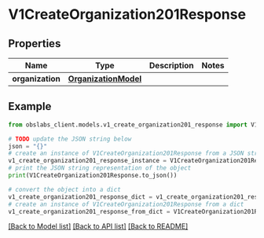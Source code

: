 # V1CreateOrganization201Response


## Properties

Name | Type | Description | Notes
------------ | ------------- | ------------- | -------------
**organization** | [**OrganizationModel**](OrganizationModel.md) |  | 

## Example

```python
from obslabs_client.models.v1_create_organization201_response import V1CreateOrganization201Response

# TODO update the JSON string below
json = "{}"
# create an instance of V1CreateOrganization201Response from a JSON string
v1_create_organization201_response_instance = V1CreateOrganization201Response.from_json(json)
# print the JSON string representation of the object
print(V1CreateOrganization201Response.to_json())

# convert the object into a dict
v1_create_organization201_response_dict = v1_create_organization201_response_instance.to_dict()
# create an instance of V1CreateOrganization201Response from a dict
v1_create_organization201_response_from_dict = V1CreateOrganization201Response.from_dict(v1_create_organization201_response_dict)
```
[[Back to Model list]](../README.md#documentation-for-models) [[Back to API list]](../README.md#documentation-for-api-endpoints) [[Back to README]](../README.md)


